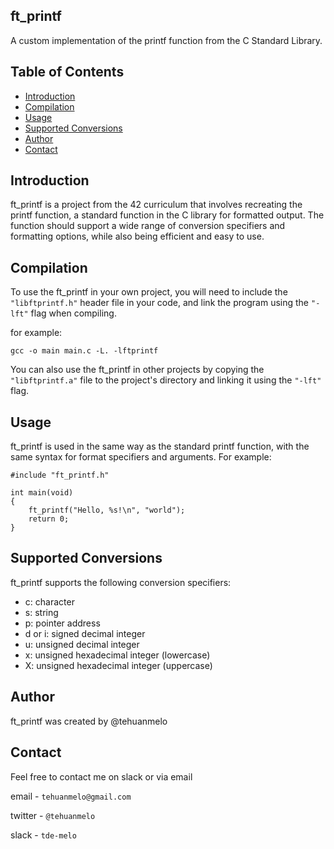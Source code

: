 ## ft_printf
A custom implementation of the printf function from the C Standard Library.

## Table of Contents

- [Introduction](#introduction)
- [Compilation](#compilation)
- [Usage](#usage)
- [Supported Conversions](#supported-conversions)
- [Author](#author)
- [Contact](#contact)

## Introduction
ft_printf is a project from the 42 curriculum that involves recreating the printf function, a standard function in the C library for formatted output. The function should support a wide range of conversion specifiers and formatting options, while also being efficient and easy to use.

## Compilation

To use the ft_printf in your own project, you will need to include the `"libftprintf.h"` header file in your code, and link the program using the `"-lft"` flag when compiling.

for example:

````
gcc -o main main.c -L. -lftprintf
````
You can also use the ft_printf in other projects by copying the `"libftprintf.a"` file to the project's directory and linking it using the `"-lft"` flag.

## Usage
ft_printf is used in the same way as the standard printf function, with the same syntax for format specifiers and arguments. For example:

````
#include "ft_printf.h"

int main(void)
{
    ft_printf("Hello, %s!\n", "world");
    return 0;
}
````

## Supported Conversions

ft_printf supports the following conversion specifiers:

- c: character
- s: string
- p: pointer address
- d or i: signed decimal integer
- u: unsigned decimal integer
- x: unsigned hexadecimal integer (lowercase)
- X: unsigned hexadecimal integer (uppercase)

## Author
ft_printf was created by @tehuanmelo

## Contact

Feel free to contact me on slack or via email

email - `tehuanmelo@gmail.com`

twitter - `@tehuanmelo`

slack - `tde-melo`
